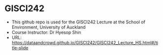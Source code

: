 # GISCI242

* This github repo is used for the GISCI242 Lecture at the School of Environment, University of Auckland
* Course Instructor: Dr Hyesop Shin
* URL: https://dataandcrowd.github.io/GISCI242/GISCI242_Lecture_HS.html#/title-slide
